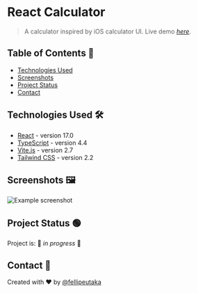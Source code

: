 # React Calculator

> A calculator inspired by iOS calculator UI.
> Live demo [_here_](https://typescript-react-calculator.netlify.app/).

## Table of Contents 📜

- [Technologies Used](#technologies-used-)
- [Screenshots](#screenshots-%EF%B8%8F)
- [Project Status](#project-status)
- [Contact](#contact)

## Technologies Used 🛠

- [React](https://reactjs.org/) - version 17.0
- [TypeScript](https://www.typescriptlang.org/) - version 4.4
- [Vite.js](https://vitejs.dev/) - version 2.7
- [Tailwind CSS](https://tailwindcss.com/) - version 2.2

## Screenshots 🖼️

![Example screenshot](https://api.site-shot.com/?url=https://react-crud-localstorage.netlify.app/&userkey=IAAIEYKBJAF3BZ6IYT5DVCQMUF)

## Project Status 🟢

Project is: 🚧 _in progress_ 🚧

## Contact 📱

Created with ❤️ by [@fellipeutaka](https://github.com/fellipeutaka)
